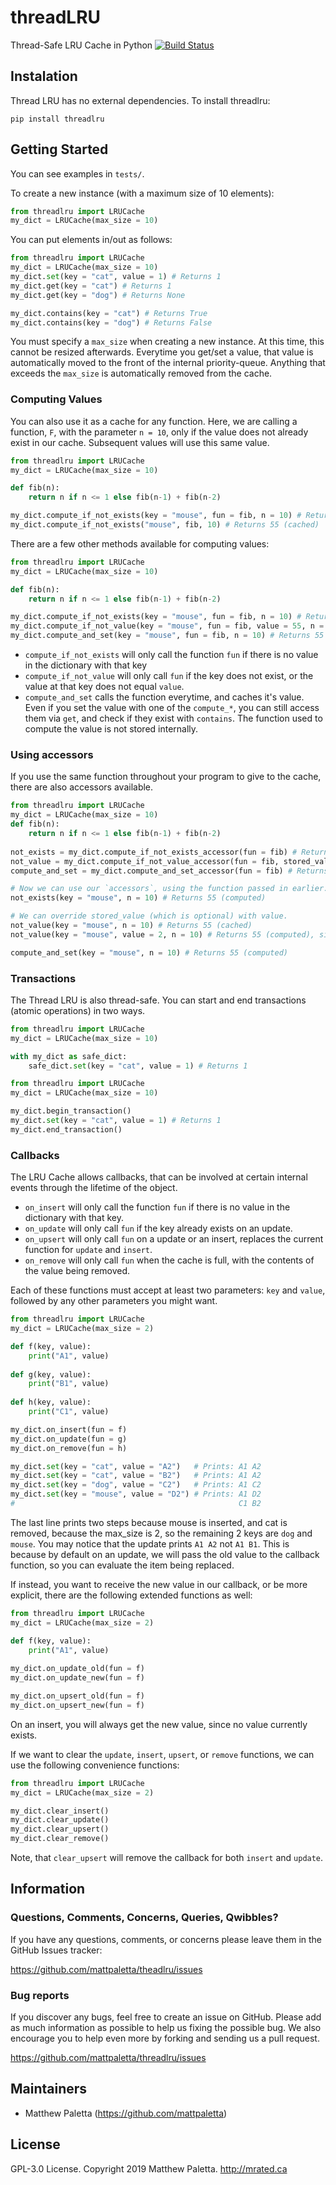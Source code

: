# threadLRU
Thread-Safe LRU Cache in Python
[![Build Status](https://travis-ci.com/mattpaletta/threadlru.svg?branch=master)](https://travis-ci.com/mattpaletta/threadLRU)

## Instalation
Thread LRU has no external dependencies.
To install threadlru: 
```
pip install threadlru
```

## Getting Started
You can see examples in `tests/`.

To create a new instance (with a maximum size of 10 elements):
```python
from threadlru import LRUCache
my_dict = LRUCache(max_size = 10)
```

You can put elements in/out as follows:
```python
from threadlru import LRUCache
my_dict = LRUCache(max_size = 10)
my_dict.set(key = "cat", value = 1) # Returns 1
my_dict.get(key = "cat") # Returns 1
my_dict.get(key = "dog") # Returns None

my_dict.contains(key = "cat") # Returns True
my_dict.contains(key = "dog") # Returns False
```

You must specify a `max_size` when creating a new instance.  At this time, this cannot be resized afterwards.
Everytime you get/set a value, that value is automatically moved to the front of the internal priority-queue.
Anything that exceeds the `max_size` is automatically removed from the cache.


### Computing Values
You can also use it as a cache for any function.  Here, we are calling a function, `F`, 
with the parameter `n = 10`, only if the value does not already exist in our cache.
Subsequent values will use this same value.
```python
from threadlru import LRUCache
my_dict = LRUCache(max_size = 10)

def fib(n):
    return n if n <= 1 else fib(n-1) + fib(n-2)

my_dict.compute_if_not_exists(key = "mouse", fun = fib, n = 10) # Returns 55 (computed)
my_dict.compute_if_not_exists("mouse", fib, 10) # Returns 55 (cached)
```

There are a few other methods available for computing values:
```python
from threadlru import LRUCache
my_dict = LRUCache(max_size = 10)

def fib(n):
    return n if n <= 1 else fib(n-1) + fib(n-2)

my_dict.compute_if_not_exists(key = "mouse", fun = fib, n = 10) # Returns 55 (computed)
my_dict.compute_if_not_value(key = "mouse", fun = fib, value = 55, n = 10) # Returns 55 (cached)
my_dict.compute_and_set(key = "mouse", fun = fib, n = 10) # Returns 55 (computed)
```

- `compute_if_not_exists` will only call the function `fun` if there is no value in the dictionary with that key
- `compute_if_not_value` will only call `fun` if the key does not exist, or the value at that key does not equal `value`.
- `compute_and_set` calls the function everytime, and caches it's value.
Even if you set the value with one of the `compute_*`, you can still access them via 
`get`, and check if they exist with `contains`.  The function used to compute the value is not stored internally.

### Using accessors
If you use the same function throughout your program to give to the cache, there are also accessors available.
```python
from threadlru import LRUCache
my_dict = LRUCache(max_size = 10)
def fib(n):
    return n if n <= 1 else fib(n-1) + fib(n-2)
    
not_exists = my_dict.compute_if_not_exists_accessor(fun = fib) # Returns function
not_value = my_dict.compute_if_not_value_accessor(fun = fib, stored_value = 55) # Returns function
compute_and_set = my_dict.compute_and_set_accessor(fun = fib) # Returns function

# Now we can use our `accessors`, using the function passed in earlier.
not_exists(key = "mouse", n = 10) # Returns 55 (computed)

# We can override stored_value (which is optional) with value.
not_value(key = "mouse", n = 10) # Returns 55 (cached)
not_value(key = "mouse", value = 2, n = 10) # Returns 55 (computed), since the value does not match.

compute_and_set(key = "mouse", n = 10) # Returns 55 (computed)
```

### Transactions
The Thread LRU is also thread-safe.  You can start and end transactions (atomic operations) in two ways.
```python
from threadlru import LRUCache
my_dict = LRUCache(max_size = 10)

with my_dict as safe_dict:
    safe_dict.set(key = "cat", value = 1) # Returns 1
```

```python
from threadlru import LRUCache
my_dict = LRUCache(max_size = 10)

my_dict.begin_transaction()
my_dict.set(key = "cat", value = 1) # Returns 1
my_dict.end_transaction()
```

### Callbacks
The LRU Cache allows callbacks, that can be involved at certain internal events through the lifetime of the object.
- `on_insert` will only call the function `fun` if there is no value in the dictionary with that key.
- `on_update` will only call `fun` if the key already exists on an update.
- `on_upsert` will only call `fun` on a update or an insert, replaces the current function for `update` and `insert`.
- `on_remove` will only call `fun` when the cache is full, with the contents of the value being removed.

Each of these functions must accept at least two parameters: `key` and `value`, followed by any other parameters you might want.
```python
from threadlru import LRUCache
my_dict = LRUCache(max_size = 2)

def f(key, value):
    print("A1", value)
    
def g(key, value):
    print("B1", value)
    
def h(key, value):
    print("C1", value)

my_dict.on_insert(fun = f)
my_dict.on_update(fun = g)
my_dict.on_remove(fun = h)

my_dict.set(key = "cat", value = "A2")   # Prints: A1 A2
my_dict.set(key = "cat", value = "B2")   # Prints: A1 A2
my_dict.set(key = "dog", value = "C2")   # Prints: A1 C2
my_dict.set(key = "mouse", value = "D2") # Prints: A1 D2
#                                                  C1 B2
```
The last line prints two steps because mouse is inserted, and cat is removed, because the max_size is 2, so the
remaining 2 keys are `dog` and `mouse`.  You may notice that the update prints `A1 A2` not `A1 B1`.  This is because
by default on an update, we will pass the old value to the callback function, so you can evaluate the item being replaced.

If instead, you want to receive the new value in our callback, or be more explicit, there are the following extended functions as well:
```python
from threadlru import LRUCache
my_dict = LRUCache(max_size = 2)

def f(key, value):
    print("A1", value)
    
my_dict.on_update_old(fun = f)
my_dict.on_update_new(fun = f)

my_dict.on_upsert_old(fun = f)
my_dict.on_upsert_new(fun = f)
```
On an insert, you will always get the new value, since no value currently exists.

If we want to clear the `update`, `insert`, `upsert`, or `remove` functions, we can use the following convenience functions:
```python
from threadlru import LRUCache
my_dict = LRUCache(max_size = 2)

my_dict.clear_insert()    
my_dict.clear_update()
my_dict.clear_upsert()
my_dict.clear_remove()
```

Note, that `clear_upsert` will remove the callback for both `insert` and `update`.

## Information

### Questions, Comments, Concerns, Queries, Qwibbles?

If you have any questions, comments, or concerns please leave them in the GitHub
Issues tracker:

https://github.com/mattpaletta/theadlru/issues

### Bug reports

If you discover any bugs, feel free to create an issue on GitHub. Please add as much information as
possible to help us fixing the possible bug. We also encourage you to help even more by forking and
sending us a pull request.

https://github.com/mattpaletta/threadlru/issues

## Maintainers

* Matthew Paletta (https://github.com/mattpaletta)

## License

GPL-3.0 License. Copyright 2019 Matthew Paletta. http://mrated.ca
